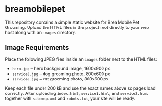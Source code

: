 # breamobilepet

This repository contains a simple static website for Brea Mobile Pet Grooming.
Upload the HTML files in the project root directly to your web host along with an `images` directory.

## Image Requirements
Place the following JPEG files inside an `images` folder next to the HTML files:
- `hero.jpg` – hero background image, 1600x900 px
- `service1.jpg` – dog grooming photo, 800x600 px
- `service2.jpg` – cat grooming photo, 800x600 px

Keep each file under 200 kB and use the exact names above so pages load correctly.
After uploading `index.html`, `service1.html`, and `service2.html` together with `sitemap.xml` and `robots.txt`, your site will be ready.
